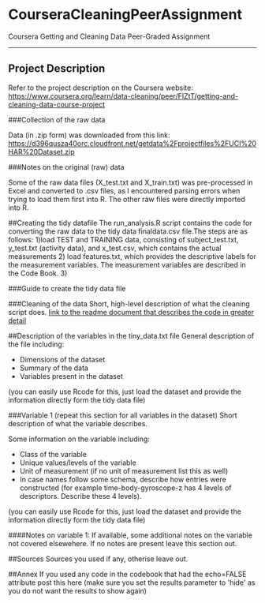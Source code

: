 # CourseraCleaningPeerAssignment
Coursera Getting and Cleaning Data Peer-Graded Assignment 

---

## Project Description
Refer to the project description on the Coursera website: https://www.coursera.org/learn/data-cleaning/peer/FIZtT/getting-and-cleaning-data-course-project

###Collection of the raw data

Data (in .zip form) was downloaded from this link: https://d396qusza40orc.cloudfront.net/getdata%2Fprojectfiles%2FUCI%20HAR%20Dataset.zip

###Notes on the original (raw) data

Some of the raw data files (X_test.txt and X_train.txt) was pre-processed in Excel and converted to .csv files, as I encountered parsing errors when trying to load them first into R. The other raw files were directly imported into R.

##Creating the tidy datafile
The run_analysis.R script contains the code for converting the raw data to the tidy data finaldata.csv file.The steps are as follows:
1)load TEST and TRAINING data, consisting of subject_test.txt, y_test.txt (activity data), and x_test.csv, which contains the actual measurements
2) load features.txt, which provides the descriptive labels for the measurement variables. The measurement variables are described in the Code Book.
3) 



###Guide to create the tidy data file



###Cleaning of the data
Short, high-level description of what the cleaning script does. [link to the readme document that describes the code in greater detail]()

##Description of the variables in the tiny_data.txt file
General description of the file including:
 - Dimensions of the dataset
 - Summary of the data
 - Variables present in the dataset

(you can easily use Rcode for this, just load the dataset and provide the information directly form the tidy data file)

###Variable 1 (repeat this section for all variables in the dataset)
Short description of what the variable describes.

Some information on the variable including:
 - Class of the variable
 - Unique values/levels of the variable
 - Unit of measurement (if no unit of measurement list this as well)
 - In case names follow some schema, describe how entries were constructed (for example time-body-gyroscope-z has 4 levels of descriptors. Describe these 4 levels). 

(you can easily use Rcode for this, just load the dataset and provide the information directly form the tidy data file)

####Notes on variable 1:
If available, some additional notes on the variable not covered elsewehere. If no notes are present leave this section out.

##Sources
Sources you used if any, otherise leave out.

##Annex
If you used any code in the codebook that had the echo=FALSE attribute post this here (make sure you set the results parameter to 'hide' as you do not want the results to show again)
